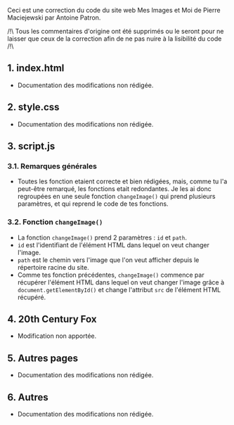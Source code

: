 Ceci est une correction du code du site web Mes Images et Moi de Pierre Maciejewski par Antoine Patron.

/!\ Tous les commentaires d'origine ont été supprimés ou le seront pour ne laisser que ceux de la correction afin de ne pas nuire à la lisibilité du code /!\

## 1. index.html
- Documentation des modifications non rédigée.

## 2. style.css
- Documentation des modifications non rédigée.

## 3. script.js
### 3.1. Remarques générales
- Toutes les fonction etaient correcte et bien rédigées, mais, comme tu l'a peut-être remarqué, les fonctions etait redondantes.
Je les ai donc regroupées en une seule fonction `changeImage()` qui prend plusieurs paramètres, et qui reprend le code de tes fonctions.
### 3.2. Fonction `changeImage()`
- La fonction `changeImage()` prend 2 paramètres : `id` et `path`.
- `id` est l'identifiant de l'élément HTML dans lequel on veut changer l'image.
- `path` est le chemin vers l'image que l'on veut afficher depuis le répertoire racine du site.
- Comme tes fonction précédentes, `changeImage()` commence par récupérer l'élément HTML dans lequel on veut changer l'image grâce à `document.getElementById()` et change l'attribut `src` de l'élément HTML récupéré.

## 4. 20th Century Fox
- Modification non apportée.

## 5. Autres pages
- Documentation des modifications non rédigée.

## 6. Autres
- Documentation des modifications non rédigée.